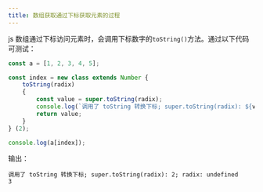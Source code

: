 ```yaml
---
title: 数组获取通过下标获取元素的过程
---
```


js 数组通过下标访问元素时，会调用下标数字的`toString()`方法。通过以下代码可测试：

```js
const a = [1, 2, 3, 4, 5];

const index = new class extends Number {
    toString(radix)
    {
        const value = super.toString(radix);
        console.log(`调用了 toString 转换下标; super.toString(radix): ${value}; radix: ${radix}`);
        return value;
    }
} (2);

console.log(a[index]);
```

输出：
```
调用了 toString 转换下标; super.toString(radix): 2; radix: undefined
3
```
